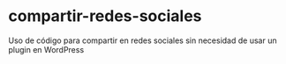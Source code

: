 # compartir-redes-sociales
Uso de código para compartir en redes sociales sin necesidad de usar un plugin en WordPress
